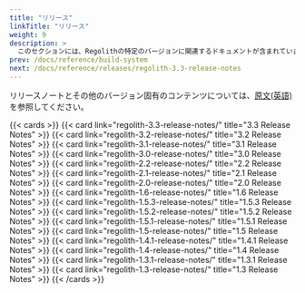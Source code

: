 ```yaml
---
title: "リリース"
linkTitle: "リリース"
weight: 9
description: >
  このセクションには、Regolithの特定のバージョンに関連するドキュメントが含まれています
prev: /docs/reference/build-system
next: /docs/reference/releases/regolith-3.3-release-notes
---
```


リリースノートとその他のバージョン固有のコンテンツについては、[原文(英語)](/docs/reference/Releases)を参照してください。

{{< cards >}}
  {{< card link="regolith-3.3-release-notes/" title="3.3 Release Notes" >}}
  {{< card link="regolith-3.2-release-notes/" title="3.2 Release Notes" >}}
  {{< card link="regolith-3.1-release-notes/" title="3.1 Release Notes" >}}
  {{< card link="regolith-3.0-release-notes/" title="3.0 Release Notes" >}}
  {{< card link="regolith-2.2-release-notes/" title="2.2 Release Notes" >}}
  {{< card link="regolith-2.1-release-notes/" title="2.1 Release Notes" >}}
  {{< card link="regolith-2.0-release-notes/" title="2.0 Release Notes" >}}
  {{< card link="regolith-1.6-release-notes/" title="1.6 Release Notes" >}}
  {{< card link="regolith-1.5.3-release-notes/" title="1.5.3 Release Notes" >}}
  {{< card link="regolith-1.5.2-release-notes/" title="1.5.2 Release Notes" >}}
  {{< card link="regolith-1.5.1-release-notes/" title="1.5.1 Release Notes" >}}
  {{< card link="regolith-1.5-release-notes/" title="1.5 Release Notes" >}}
  {{< card link="regolith-1.4.1-release-notes/" title="1.4.1 Release Notes" >}}
  {{< card link="regolith-1.4-release-notes/" title="1.4 Release Notes" >}}
  {{< card link="regolith-1.3.1-release-notes/" title="1.3.1 Release Notes" >}}
  {{< card link="regolith-1.3-release-notes/" title="1.3 Release Notes" >}}
{{< /cards >}}

